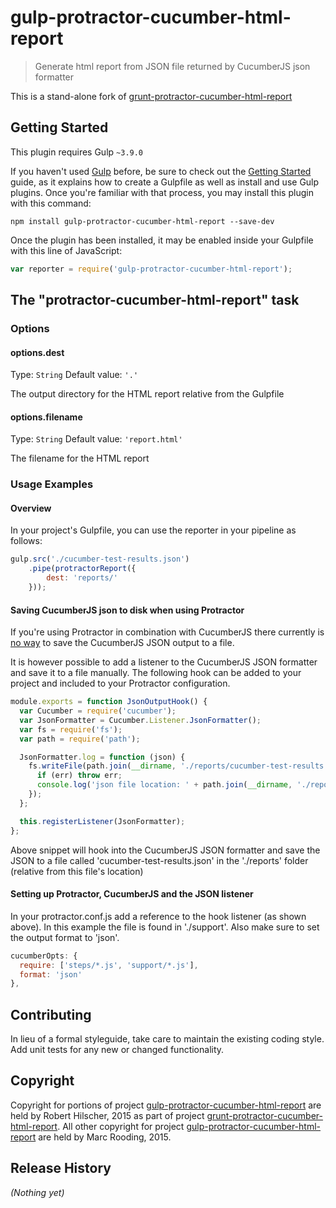 # gulp-protractor-cucumber-html-report

> Generate html report from JSON file returned by CucumberJS json formatter

This is a stand-alone fork of [grunt-protractor-cucumber-html-report](https://github.com/robhil/grunt-protractor-cucumber-html-report)

## Getting Started
This plugin requires Gulp `~3.9.0`

If you haven't used [Gulp](http://gulpjs.com/) before, be sure to check out the [Getting Started](https://github.com/gulpjs/gulp/blob/master/docs/getting-started.md) guide, as it explains how to create a Gulpfile as well as install and use Gulp plugins. Once you're familiar with that process, you may install this plugin with this command:

```shell
npm install gulp-protractor-cucumber-html-report --save-dev
```

Once the plugin has been installed, it may be enabled inside your Gulpfile with this line of JavaScript:

```js
var reporter = require('gulp-protractor-cucumber-html-report');
```

## The "protractor-cucumber-html-report" task

### Options

#### options.dest
Type: `String`
Default value: `'.'`

The output directory for the HTML report relative from the Gulpfile

#### options.filename
Type: `String`
Default value: `'report.html'`

The filename for the HTML report

### Usage Examples

#### Overview
In your project's Gulpfile, you can use the reporter in your pipeline as follows:

```js
gulp.src('./cucumber-test-results.json')
    .pipe(protractorReport({
        dest: 'reports/'
    }));
```

#### Saving CucumberJS json to disk when using Protractor
If you're using Protractor in combination with CucumberJS there currently is [no way](https://github.com/cucumber/cucumber-js/issues/90) to save the CucumberJS JSON output to a file. 
 
It is however possible to add a listener to the CucumberJS JSON formatter and save it to a file manually. The following hook can be added to your project and included to your Protractor configuration.

```js
module.exports = function JsonOutputHook() {
  var Cucumber = require('cucumber');
  var JsonFormatter = Cucumber.Listener.JsonFormatter();
  var fs = require('fs');
  var path = require('path');

  JsonFormatter.log = function (json) {
    fs.writeFile(path.join(__dirname, './reports/cucumber-test-results.json'), json, function (err) {
      if (err) throw err;
      console.log('json file location: ' + path.join(__dirname, './reports/cucumber-test-results.json'));
    });
  };

  this.registerListener(JsonFormatter);
};
```

Above snippet will hook into the CucumberJS JSON formatter and save the JSON to a file called 'cucumber-test-results.json' in the './reports' folder (relative from this file's location)

#### Setting up Protractor, CucumberJS and the JSON listener

In your protractor.conf.js add a reference to the hook listener (as shown above). In this example the file is found in './support'. Also make sure to set the output format to 'json'.

```js
cucumberOpts: {
  require: ['steps/*.js', 'support/*.js'],
  format: 'json'
},
```

## Contributing
In lieu of a formal styleguide, take care to maintain the existing coding style. Add unit tests for any new or changed functionality.

## Copyright
 
Copyright for portions of project [gulp-protractor-cucumber-html-report](https://github.com/mrooding/gulp-protractor-cucumber-html-report) are held by Robert Hilscher, 2015 as part of project [grunt-protractor-cucumber-html-report](https://github.com/robhil/grunt-protractor-cucumber-html-report). All other copyright for project [gulp-protractor-cucumber-html-report](https://github.com/mrooding/gulp-protractor-cucumber-html-report) are held by Marc Rooding, 2015.

## Release History
_(Nothing yet)_